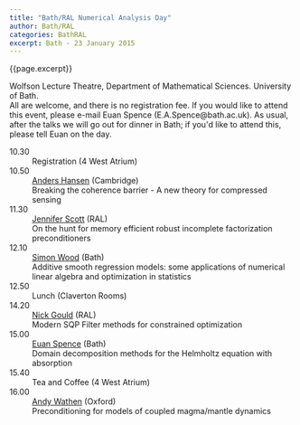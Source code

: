 ```yaml
---
title: "Bath/RAL Numerical Analysis Day"
author: Bath/RAL
categories: BathRAL
excerpt: Bath - 23 January 2015
---
```

{{page.excerpt}}

<!-- <div id="2015"><section class="right-content"><span><h3>Bath/RAL Numerical Analysis Day 2015</h3>
<div></div>
<p>Friday 23rd January 2015,  -->

<p> Wolfson Lecture Theatre, Department of Mathematical Sciences. University of Bath. <br>All are welcome, and there is no registration fee. If you would like to attend this event, please e-mail Euan Spence (E.A.Spence@bath.ac.uk). As usual, after the talks we will go out for dinner in Bath; if you'd like to attend this, please tell Euan on the day.</p>
<dl class="bib-list"><div id="bibdiv"><dt>10.30</dt>
<dd><div>Registration (4 West Atrium)</div>
<div></div>

</dd>
<dt>10.50</dt>
<dd><div><a href="http://www.damtp.cam.ac.uk/research/afha/anders/">Anders Hansen</a>
 (Cambridge)</div>
<div>Breaking the coherence barrier - A new theory for compressed sensing</div>

</dd>
<dt>11.30</dt>
<dd><div><a href="http://www.numerical.rl.ac.uk/people/jscott/jscott.html">Jennifer Scott</a>
 (RAL)</div>
<div>On the hunt for memory efficient robust incomplete factorization preconditioners</div>

</dd>
<dt>12.10</dt>
<dd><div><a href="http://www.maths.bath.ac.uk/~sw283/">Simon Wood</a>
 (Bath)</div>
<div>Additive smooth regression models: some applications of numerical linear algebra and optimization in statistics</div>

</dd>
<dt>12.50</dt>
<dd><div>Lunch (Claverton Rooms)</div>
<div></div>

</dd>
<dt>14.20</dt>
<dd><div><a href="http://www.numerical.rl.ac.uk/people/nimg/nimg.html">Nick Gould</a>
 (RAL)</div>
<div>Modern SQP Filter methods for constrained optimization</div>

</dd>
<dt>15.00</dt>
<dd><div><a href="http://people.bath.ac.uk/eas25/">Euan Spence</a>
 (Bath)</div>
<div>Domain decomposition methods for the Helmholtz equation with absorption</div>

</dd>
<dt>15.40</dt>
<dd><div>Tea and Coffee (4 West Atrium)</div>
<div></div>

</dd>
<dt>16.00</dt>
<dd><div><a href="http://www.maths.ox.ac.uk/people/andy.wathen/">Andy Wathen</a>
 (Oxford)</div>
<div>Preconditioning for models of coupled magma/mantle dynamics</div>

</dd>
</div>
</dl>

